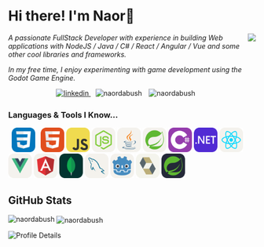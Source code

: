 # Hi there! I'm Naor👋

  <img  align="right" src="https://github.com/naordabush/naordabush/assets/65256155/686fefe5-5e42-4145-a367-d801014bf77c" height="300"/>
<p align="left">
  <em>
A passionate FullStack Developer with experience in building Web applications with NodeJS / Java / C# / React / Angular / Vue and some other cool libraries and frameworks.
  </em> 
</p>
<p align="left">
  <em>
In my free time, I enjoy experimenting with game development using the Godot Game Engine.
  </em> 
</p>

<p align="center">
  <a href="https://linkedin.com/in/naordabush" target="_blank" rel="noopener noreferrer">
    <img src="https://img.shields.io/badge/linkedin-%231E77B5.svg?&style=for-the-badge&logo=linkedin&logoColor=white" alt="linkedin" height="20px" style="margin-bottom: 3px;" />
  </a>
  <img src="https://komarev.com/ghpvc/?username=naordabush&color=0e75b6&style=flat-square&label=PROFILE+VIEWS" alt="naordabush" style="margin-left: 10px; margin-right: 10px;" /> 
  <img src="https://img.shields.io/github/followers/naordabush?label=Follow&style=social" alt="naordabush" style="margin-right: 10px;" />
</p>

### Languages & Tools I Know...
  <code> <img height="50" src="./icons/CSS.svg" width="48"> </code>
  <code><img height="50" src="./icons/HTML.svg" width="48"></code>
  <code><img height="50" src="./icons/JavaScript.svg" width="48"></code>
  <code><img height="50" src="./icons/NodeJS-Light.svg" width="48"></code>
  <code><img height="50" src="./icons/Java-Light.svg" width="48"></code>
  <code><img height="50" src="./icons/Spring-Light.svg" width="48"></code>
  <code><img height="50" src="./icons/CS.svg" width="48"></code>
  <code><img height="50" src="./icons/DotNet.svg" width="48"></code>
  <code><img height="50" src="./icons/React-Light.svg" width="48"></code>
  <code><img height="50" src="./icons/VueJS-Light.svg" width="48"></code>
  <code><img height="50" src="./icons/Angular-Light.svg" width="48"></code>
  <code><img height="50" src="./icons/MongoDB.svg" width="48"></code>
  <code><img height="50" src="./icons/MySQL-Light.svg" width="48"></code>
  <code><img height="50" src="./icons/Godot-Light.svg" width="48"></code>
  <code><img height="50" src="./icons/Hibernate-Light.svg" width="48"></code>
  <code><img height="50" src="./icons/Spring-Dark.svg" width="48"></code>
  
## GitHub Stats
  
<p><img align="left" src="https://github-readme-stats.vercel.app/api/top-langs/?username=naordabush&hide=html,java&show_icons=true&locale=en&layout=compact&theme=radical&count_private=true" alt="naordabush" /></p>

<p>&nbsp;<img align="center" src="https://github-readme-stats.vercel.app/api?username=naordabush&show_icons=true&theme=tokyonight&count_private=true" alt="naordabush" width="410" /></p>

<p align="left">
  <img src="http://github-profile-summary-cards.vercel.app/api/cards/profile-details?username=naordabush&theme=tokyonight&count_private=true" alt="Profile Details" />
</p>

